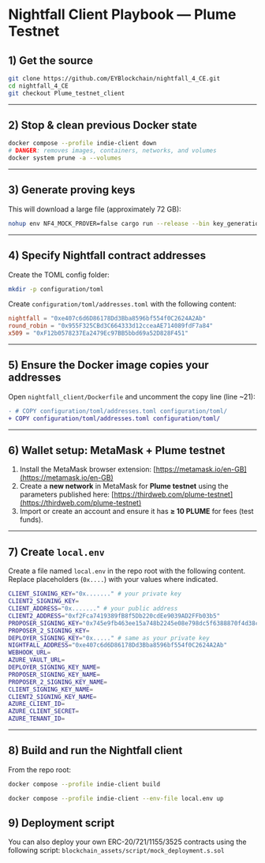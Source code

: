 # Nightfall Client Playbook — Plume Testnet

## 1) Get the source

```bash
git clone https://github.com/EYBlockchain/nightfall_4_CE.git
cd nightfall_4_CE
git checkout Plume_testnet_client
```

---

## 2) Stop & clean previous Docker state

```bash
docker compose --profile indie-client down
# DANGER: removes images, containers, networks, and volumes
docker system prune -a --volumes
```

---

## 3) Generate proving keys

This will download a large file (approximately 72 GB):
```bash
nohup env NF4_MOCK_PROVER=false cargo run --release --bin key_generation >keygen.log 2>&1 &
```

---

## 4) Specify Nightfall contract addresses

Create the TOML config folder:

```bash
mkdir -p configuration/toml
```

Create `configuration/toml/addresses.toml` with the following content:

```toml
nightfall = "0xe407c6d6D86178Dd3Bba8596bf554f0C2624A2Ab"
round_robin = "0x955F325CBd3C664333d12cceaAE714089fdF7a84"
x509 = "0xF12b0578237Ea2479Ec97BB5bbd69a52D828F451"
```

---

## 5) Ensure the Docker image copies your addresses

Open `nightfall_client/Dockerfile` and uncomment the copy line (line \~21):

```diff
- # COPY configuration/toml/addresses.toml configuration/toml/
+ COPY configuration/toml/addresses.toml configuration/toml/
```

---

## 6) Wallet setup: MetaMask + Plume testnet

1. Install the MetaMask browser extension: [https://metamask.io/en-GB](https://metamask.io/en-GB)
2. Create a **new network** in MetaMask for **Plume testnet** using the parameters published here: [https://thirdweb.com/plume-testnet](https://thirdweb.com/plume-testnet)
3. Import or create an account and ensure it has **≥ 10 PLUME** for fees (test funds).

---

## 7) Create `local.env`

Create a file named `local.env` in the repo root with the following content. Replace placeholders (`0x....`) with your values where indicated.

```bash
CLIENT_SIGNING_KEY="0x......." # your private key
CLIENT2_SIGNING_KEY= 
CLIENT_ADDRESS="0x......." # your public address
CLIENT2_ADDRESS="0xf2Fca7419389fB8f5Db220cdEe9039AD2FFb03b5" 
PROPOSER_SIGNING_KEY="0x745e9fb463ee15a748b2245e08e798dc5f6388870f4d38c4a7d33f9def590723"
PROPOSER_2_SIGNING_KEY=
DEPLOYER_SIGNING_KEY="0x....." # same as your private key
NIGHTFALL_ADDRESS="0xe407c6d6D86178Dd3Bba8596bf554f0C2624A2Ab"
WEBHOOK_URL=
AZURE_VAULT_URL=
DEPLOYER_SIGNING_KEY_NAME=
PROPOSER_SIGNING_KEY_NAME=
PROPOSER_2_SIGNING_KEY_NAME=
CLIENT_SIGNING_KEY_NAME=
CLIENT2_SIGNING_KEY_NAME=
AZURE_CLIENT_ID=
AZURE_CLIENT_SECRET=
AZURE_TENANT_ID=
```

---

## 8) Build and run the Nightfall client

From the repo root:

```bash
docker compose --profile indie-client build

docker compose --profile indie-client --env-file local.env up
```

## 9) Deployment script

You can also deploy your own ERC-20/721/1155/3525 contracts using the following script: `blockchain_assets/script/mock_deployment.s.sol`
